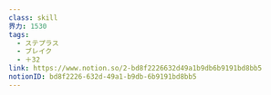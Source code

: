 ```yaml
---
class: skill
界力: 1530
tags:
  - ステプラス
  - ブレイク
  - ＋32
link: https://www.notion.so/2-bd8f2226632d49a1b9db6b9191bd8bb5
notionID: bd8f2226-632d-49a1-b9db-6b9191bd8bb5
---
```

